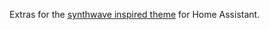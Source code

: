 Extras for the [synthwave inspired theme](https://github.com/bbbenji/synthwave-hass) for Home Assistant.
